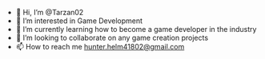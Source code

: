 - 👋 Hi, I’m @Tarzan02
- 👀 I’m interested in Game Development
- 🌱 I’m currently learning how to become a game developer in the industry
- 💞️ I’m looking to collaborate on any game creation projects
- 📫 How to reach me hunter.helm41802@gmail.com

<!---
Tarzan02/Tarzan02 is a ✨ special ✨ repository because its `README.md` (this file) appears on your GitHub profile.
You can click the Preview link to take a look at your changes.
--->
